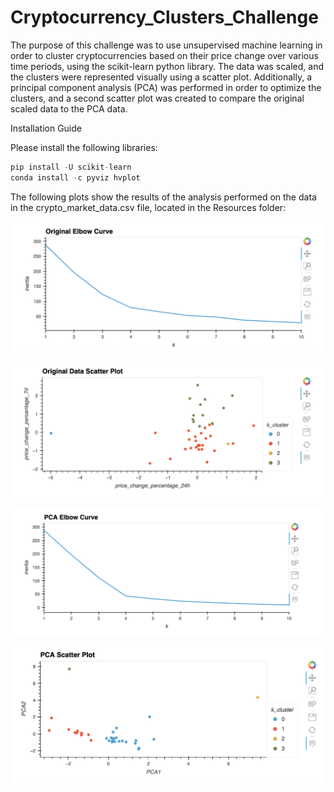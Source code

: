 # Cryptocurrency_Clusters_Challenge

The purpose of this challenge was to use unsupervised machine learning in order to cluster cryptocurrencies based on their price change over various time periods, using the scikit-learn python library. The data was scaled, and the clusters were represented visually using a scatter plot. Additionally, a principal component analysis (PCA) was performed in order to optimize the clusters, and a second scatter plot was created to compare the original scaled data to the PCA data. 

Installation Guide

Please install the following libraries:
```python
pip install -U scikit-learn
conda install -c pyviz hvplot
```

The following plots show the results of the analysis performed on the data in the crypto_market_data.csv file, located in the Resources folder:

![](images/original_elbow_curve.png)

![](images/original_scatter_plot.png)

![](images/pca_elbow_curve.png)

![](images/pca_scatter_plot.png)
